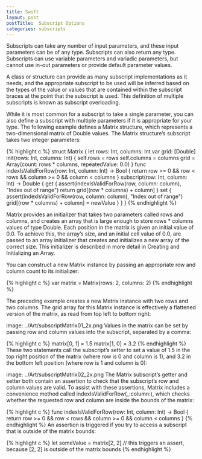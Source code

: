 ```yaml
---
title: Swift
layout: post
postTitle:  Subscript Options
categories: subscripts
---
```


Subscripts can take any number of input parameters, and these input parameters can be of any type. Subscripts can also return any type. Subscripts can use variable parameters and variadic parameters, but cannot use in-out parameters or provide default parameter values.

A class or structure can provide as many subscript implementations as it needs, and the appropriate subscript to be used will be inferred based on the types of the value or values that are contained within the subscript braces at the point that the subscript is used. This definition of multiple subscripts is known as subscript overloading.

While it is most common for a subscript to take a single parameter, you can also define a subscript with multiple parameters if it is appropriate for your type. The following example defines a Matrix structure, which represents a two-dimensional matrix of Double values. The Matrix structure’s subscript takes two integer parameters:

{% highlight c %}
struct Matrix {
    let rows: Int, columns: Int
    var grid: [Double]
    init(rows: Int, columns: Int) {
        self.rows = rows
        self.columns = columns
        grid = Array(count: rows * columns, repeatedValue: 0.0)
    }
    func indexIsValidForRow(row: Int, column: Int) -> Bool {
        return row >= 0 && row < rows && column >= 0 && column < columns
    }
    subscript(row: Int, column: Int) -> Double {
        get {
            assert(indexIsValidForRow(row, column: column), "Index out of range")
            return grid[(row * columns) + column]
        }
        set {
            assert(indexIsValidForRow(row, column: column), "Index out of range")
            grid[(row * columns) + column] = newValue
        }
    }
}
{% endhighlight %}

Matrix provides an initializer that takes two parameters called rows and columns, and creates an array that is large enough to store rows * columns values of type Double. Each position in the matrix is given an initial value of 0.0. To achieve this, the array’s size, and an initial cell value of 0.0, are passed to an array initializer that creates and initializes a new array of the correct size. This initializer is described in more detail in Creating and Initializing an Array.

You can construct a new Matrix instance by passing an appropriate row and column count to its initializer:

{% highlight c %}
var matrix = Matrix(rows: 2, columns: 2)
{% endhighlight %}

The preceding example creates a new Matrix instance with two rows and two columns. The grid array for this Matrix instance is effectively a flattened version of the matrix, as read from top left to bottom right:

image: ../Art/subscriptMatrix01_2x.png
Values in the matrix can be set by passing row and column values into the subscript, separated by a comma:

{% highlight c %}
matrix[0, 1] = 1.5
matrix[1, 0] = 3.2
{% endhighlight %}
These two statements call the subscript’s setter to set a value of 1.5 in the top right position of the matrix (where row is 0 and column is 1), and 3.2 in the bottom left position (where row is 1 and column is 0):

image: ../Art/subscriptMatrix02_2x.png
The Matrix subscript’s getter and setter both contain an assertion to check that the subscript’s row and column values are valid. To assist with these assertions, Matrix includes a convenience method called indexIsValidForRow(_:column:), which checks whether the requested row and column are inside the bounds of the matrix:

{% highlight c %}
func indexIsValidForRow(row: Int, column: Int) -> Bool {
    return row >= 0 && row < rows && column >= 0 && column < columns
}
{% endhighlight %}
An assertion is triggered if you try to access a subscript that is outside of the matrix bounds:

{% highlight c %}
let someValue = matrix[2, 2]
// this triggers an assert, because [2, 2] is outside of the matrix bounds
{% endhighlight %}
